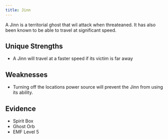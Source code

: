 ```yaml
---
title: Jinn
---
```


A Jinn is a territorial ghost that wil attack when threateaned. It has also been known to be able to travel at significant speed.

## Unique Strengths

- A Jinn will travel at a faster speed if its victim is far away

## Weaknesses

- Turning off the locations power source will prevent the Jinn from using its ability.

## Evidence

- Spirit Box
- Ghost Orb
- EMF Level 5
